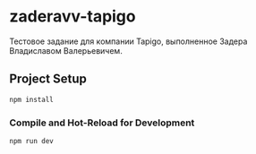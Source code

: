 # zaderavv-tapigo

Тестовое задание для компании Tapigo, выполненное Задера Владиславом Валерьевичем.

## Project Setup

```sh
npm install
```

### Compile and Hot-Reload for Development

```sh
npm run dev
```
